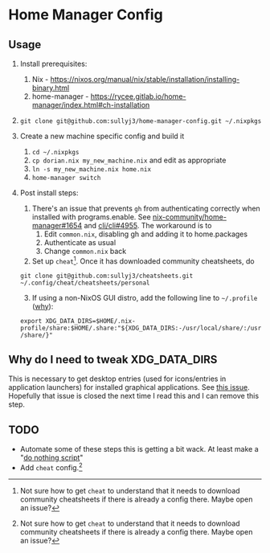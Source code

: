 # Home Manager Config

## Usage

1) Install prerequisites:
	1) Nix - https://nixos.org/manual/nix/stable/installation/installing-binary.html
	2) home-manager - https://rycee.gitlab.io/home-manager/index.html#ch-installation
2) ```git clone git@github.com:sullyj3/home-manager-config.git ~/.nixpkgs```
3) Create a new machine specific config and build it
	1) `cd ~/.nixpkgs`
	2) `cp dorian.nix my_new_machine.nix` and edit as appropriate
	3) `ln -s my_new_machine.nix home.nix`
	4) `home-manager switch`
4) Post install steps:
 	1) There's an issue that prevents `gh` from authenticating correctly when installed with programs.enable. See [nix-community/home-manager#1654](https://github.com/nix-community/home-manager/issues/1654) and [cli/cli#4955](https://github.com/cli/cli/issues/4955). The workaround is to 
		1) Edit `common.nix`, disabling gh and adding it to home.packages
		2) Authenticate as usual
		3) Change `common.nix` back
	2) Set up `cheat`[^1]. Once it has downloaded community cheatsheets, do

	```git clone git@github.com:sullyj3/cheatsheets.git ~/.config/cheat/cheatsheets/personal```

	3) If using a non-NixOS GUI distro, add the following line to `~/.profile` ([why](#Why-do-I-need-to-tweak-XDG_DATA_DIRS)):

	```export XDG_DATA_DIRS=$HOME/.nix-profile/share:$HOME/.share:"${XDG_DATA_DIRS:-/usr/local/share/:/usr/share/}"```

	

## Why do I need to tweak XDG_DATA_DIRS

This is necessary to get desktop entries (used for icons/entries in application launchers) for installed graphical applications. See [this issue](https://github.com/nix-community/home-manager/issues/1439#issuecomment-1000693014). Hopefully that issue is closed the next time I read this and I can remove this step.

## TODO

- Automate some of these steps this is getting a bit wack. At least make a "[do nothing script](https://blog.danslimmon.com/2019/07/15/do-nothing-scripting-the-key-to-gradual-automation/)"
- Add `cheat` config.[^1]

[^1]: Not sure how to get `cheat` to understand that it needs to download community cheatsheets if there is already a config there. Maybe open an issue?
